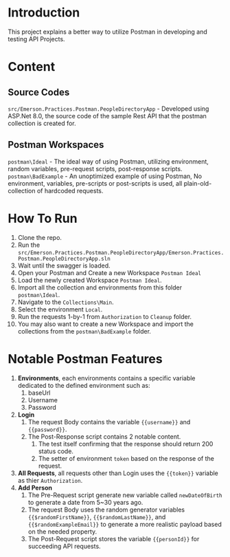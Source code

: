 # Introduction

This project explains a better way to utilize Postman in developing and testing API Projects. 

# Content

## Source Codes
`src/Emerson.Practices.Postman.PeopleDirectoryApp` - Developed using ASP.Net 8.0, the source code of the sample Rest API that the postman collection is created for.

## Postman Workspaces
`postman\Ideal` - The ideal way of using Postman, utilizing environment, random variables, pre-request scripts, post-response scripts.
`postman\BadExample` - An unoptimized example of using Postman, No environment, variables, pre-scripts or post-scripts is used, all plain-old-collection of hardcoded requests.

# How To Run

1. Clone the repo.
2. Run the `src/Emerson.Practices.Postman.PeopleDirectoryApp/Emerson.Practices.Postman.PeopleDirectoryApp.sln`
3. Wait until the swagger is loaded.
4. Open your Postman and Create a new Workspace `Postman Ideal`
5. Load the newly created Workspace `Postman Ideal`.
6. Import all the collection and environments from this folder `postman\Ideal`.
7. Navigate to the `Collections\Main`.
8. Select the environment `Local`.
9. Run the requests 1-by-1 from `Authorization` to `Cleanup` folder.
10. You may also want to create a new Workspace and import the collections from the `postman\BadExample` folder.

# Notable Postman Features

1. **Environments**, each environments contains a specific variable dedicated to the defined environment such as:
   1. baseUrl
   2. Username
   3. Password
2. **Login**
   1. The request Body contains the variable `{{username}}` and `{{password}}`.
   2. The Post-Response script contains 2 notable content.
      1.  The test itself confirming that the response should return 200 status code.
      2.  The setter of environment `token` based on the response of the request.
3.  **All Requests**, all requests other than Login uses the `{{token}}` variable as thier `Authorization`.
4. **Add Person**
   1. The Pre-Request script generate new variable called `newDateOfBirth` to generate a date from 5~30 years ago.
   2. The request Body uses the random generator variables `{{$randomFirstName}}`, `{{$randomLastName}}`, and `{{$randomExampleEmail}}` to generate a more realistic payload based on the needed property.
   3. The Post-Request script stores the variable `{{personId}}` for succeeding API requests.